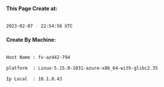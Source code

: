 
   
#### This Page Create at:

```bash

2023-02-07 - 22:54:56 UTC

```

#### Create By Machine:

```bash

Host Name : fv-az442-794

platform  : Linux-5.15.0-1031-azure-x86_64-with-glibc2.35

Ip Local  : 10.1.0.43

```

